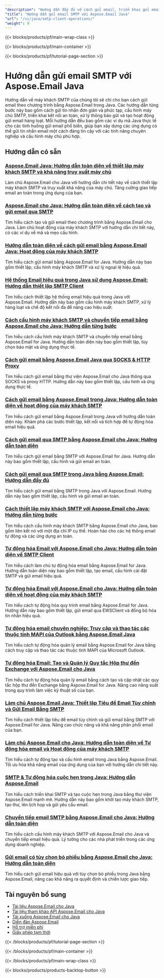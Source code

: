 ```yaml
---
"description": "Hướng dẫn đầy đủ về cách gửi email, triển khai gửi email nâng cao và cấu hình SMTP bằng Aspose.Email cho Java."
"title": "Hướng dẫn gửi email SMTP với Aspose.Email Java"
"url": "/vi/java/smtp-client-operations/"
"weight": 9
---
```


{{< blocks/products/pf/main-wrap-class >}}

{{< blocks/products/pf/main-container >}}

{{< blocks/products/pf/tutorial-page-section >}}
# Hướng dẫn gửi email SMTP với Aspose.Email Java

Hướng dẫn về máy khách SMTP của chúng tôi sẽ chỉ cho bạn cách gửi email theo chương trình bằng Aspose.Email trong Java. Các hướng dẫn từng bước này bao gồm cách gửi tin nhắn đơn giản và phức tạp, cấu hình máy chủ SMTP, triển khai kết nối an toàn, xử lý thông báo gửi và tạo hoạt động gửi email hàng loạt. Mỗi hướng dẫn đều bao gồm các ví dụ mã Java thực tế cho các tình huống gửi email phổ biến, giúp bạn xây dựng các ứng dụng có thể gửi tin nhắn email một cách đáng tin cậy với các tính năng chuyên nghiệp và cấu hình máy chủ phù hợp.

## Hướng dẫn có sẵn

### [Aspose.Email Java: Hướng dẫn toàn diện về thiết lập máy khách SMTP và khả năng truy xuất máy chủ](./aspose-email-java-smtp-setup-server-capabilities/)
Làm chủ Aspose.Email cho Java với hướng dẫn chi tiết này về cách thiết lập máy khách SMTP và truy xuất khả năng của máy chủ. Tăng cường giao tiếp email an toàn trong ứng dụng của bạn.

### [Aspose.Email cho Java: Hướng dẫn toàn diện về cách tạo và gửi email qua SMTP](./aspose-email-java-create-send-emails/)
Tìm hiểu cách tạo và gửi email theo chương trình bằng Aspose.Email cho Java. Làm chủ hoạt động của máy khách SMTP với hướng dẫn chi tiết này, có các ví dụ về mã và mẹo cấu hình.

### [Hướng dẫn toàn diện về cách gửi email bằng Aspose.Email Java: Hoạt động của máy khách SMTP](./send-emails-aspose-email-java-guide/)
Tìm hiểu cách gửi email bằng Aspose.Email for Java. Hướng dẫn này bao gồm thiết lập, cấu hình máy khách SMTP và xử lý ngoại lệ hiệu quả.

### [Hệ thống Email hiệu quả trong Java sử dụng Aspose.Email: Hướng dẫn thiết lập SMTP Client](./efficient-email-system-java-aspose-email-smtp-setup/)
Tìm hiểu cách thiết lập hệ thống email hiệu quả trong Java với Aspose.Email. Hướng dẫn này bao gồm cấu hình máy khách SMTP, xử lý hàng loạt và chế độ kết nối đa để nâng cao hiệu suất.

### [Cách cấu hình máy khách SMTP và chuyển tiếp email bằng Aspose.Email cho Java: Hướng dẫn từng bước](./smtp-client-email-forwarding-aspose-java/)
Tìm hiểu cách cấu hình máy khách SMTP và chuyển tiếp email bằng Aspose.Email for Java. Hướng dẫn toàn diện này bao gồm thiết lập, tùy chọn bảo mật và ứng dụng thực tế.

### [Cách gửi email bằng Aspose.Email Java qua SOCKS & HTTP Proxy](./aspose-email-java-send-via-socks-http-proxies/)
Tìm hiểu cách gửi email bằng thư viện Aspose.Email cho Java thông qua SOCKS và proxy HTTP. Hướng dẫn này bao gồm thiết lập, cấu hình và ứng dụng thực tế.

### [Cách gửi email bằng Aspose.Email trong Java: Hướng dẫn toàn diện về hoạt động của máy khách SMTP](./send-emails-aspose-email-java-tutorial/)
Tìm hiểu cách gửi email bằng Aspose.Email trong Java với hướng dẫn toàn diện này. Khám phá các bước thiết lập, kết nối và tích hợp để tự động hóa email hiệu quả.

### [Cách gửi email qua SMTP bằng Aspose.Email cho Java: Hướng dẫn toàn diện](./send-emails-smtp-aspose-email-java-guide/)
Tìm hiểu cách gửi email bằng SMTP với Aspose.Email for Java. Hướng dẫn này bao gồm thiết lập, cấu hình và gửi email an toàn.

### [Cách gửi email qua SMTP trong Java bằng Aspose.Email: Hướng dẫn đầy đủ](./send-emails-smtp-java-aspose-email-guide/)
Tìm hiểu cách gửi email bằng SMTP trong Java với Aspose.Email. Hướng dẫn này bao gồm thiết lập, cấu hình và gửi email an toàn.

### [Cách thiết lập máy khách SMTP với Aspose.Email cho Java: Hướng dẫn từng bước](./aspose-email-java-smtp-client-setup/)
Tìm hiểu cách cấu hình máy khách SMTP bằng Aspose.Email cho Java, bao gồm liên kết nó với một địa chỉ IP cụ thể. Hoàn hảo cho các hệ thống email tự động và các ứng dụng an toàn.

### [Tự động hóa Email với Aspose.Email cho Java: Hướng dẫn toàn diện về SMTP Client](./aspose-email-java-tutorial/)
Tìm hiểu cách làm chủ tự động hóa email bằng Aspose.Email for Java. Hướng dẫn toàn diện này bao gồm thiết lập, tạo email, cấu hình cài đặt SMTP và gửi email hiệu quả.

### [Tự động hóa Email với Aspose.Email cho Java: Hướng dẫn toàn diện về hoạt động của máy khách SMTP](./aspose-email-java-automation-tutorial/)
Tìm hiểu cách tự động hóa quy trình email bằng Aspose.Email for Java. Hướng dẫn này bao gồm thiết lập, gửi email qua EWSClient và đồng bộ hóa tin nhắn hiệu quả.

### [Tự động hóa email chuyên nghiệp: Truy cập và thao tác các thuộc tính MAPI của Outlook bằng Aspose.Email Java](./aspose-email-java-access-mapi-properties/)
Tìm hiểu cách tự động hóa quản lý email bằng Aspose.Email for Java bằng cách truy cập và thao tác các thuộc tính MAPI của Microsoft Outlook.

### [Tự động hóa Email: Tạo và Quản lý Quy tắc Hộp thư đến Exchange với Aspose.Email cho Java](./master-email-automation-aspose-email-java/)
Tìm hiểu cách tự động hóa quản lý email bằng cách tạo và cập nhật các quy tắc hộp thư đến Exchange bằng Aspose.Email for Java. Nâng cao năng suất trong quy trình làm việc kỹ thuật số của bạn.

### [Làm chủ Aspose.Email Java: Thiết lập Tiêu đề Email Tùy chỉnh và Gửi Email Bằng SMTP](./aspose-email-java-custom-headers-smtp/)
Tìm hiểu cách thiết lập tiêu đề email tùy chỉnh và gửi email bằng SMTP với Aspose.Email for Java. Nâng cao chức năng và khả năng phân phối email của bạn.

### [Làm chủ Aspose.Email cho Java: Hướng dẫn toàn diện về Tự động hóa email và Hoạt động của máy khách SMTP](./aspose-email-java-automation-guide/)
Tìm hiểu cách tự động tạo và cấu hình email trong Java bằng Aspose.Email. Tối ưu hóa khả năng email của ứng dụng của bạn với hướng dẫn chi tiết này.

### [SMTP & Tự động hóa cuộc hẹn trong Java: Hướng dẫn Aspose.Email](./smtp-appointment-automation-aspose-email-java/)
Tìm hiểu cách triển khai SMTP và tạo cuộc hẹn trong Java bằng thư viện Aspose.Email mạnh mẽ. Hướng dẫn này bao gồm khởi tạo máy khách SMTP, tạo thư, lên lịch họp và gửi yêu cầu email.

### [Chuyển tiếp email SMTP bằng Aspose.Email cho Java: Hướng dẫn toàn diện](./smtp-email-forwarding-aspose-email-java/)
Tìm hiểu cách cấu hình máy khách SMTP với Aspose.Email cho Java và chuyển tiếp email hiệu quả. Lý tưởng cho các nhà phát triển trong các ứng dụng doanh nghiệp.

### [Gửi email có tùy chọn bỏ phiếu bằng Aspose.Email cho Java: Hướng dẫn toàn diện](./send-emails-voting-options-aspose-email-java/)
Tìm hiểu cách gửi email hiệu quả với tùy chọn bỏ phiếu trong Java bằng Aspose.Email, nâng cao khả năng ra quyết định và chiến lược giao tiếp.

## Tài nguyên bổ sung

- [Tài liệu Aspose.Email cho Java](https://docs.aspose.com/email/java/)
- [Tài liệu tham khảo API Aspose.Email cho Java](https://reference.aspose.com/email/java/)
- [Tải xuống Aspose.Email cho Java](https://releases.aspose.com/email/java/)
- [Diễn đàn Aspose.Email](https://forum.aspose.com/c/email)
- [Hỗ trợ miễn phí](https://forum.aspose.com/)
- [Giấy phép tạm thời](https://purchase.aspose.com/temporary-license/)

{{< /blocks/products/pf/tutorial-page-section >}}

{{< /blocks/products/pf/main-container >}}

{{< /blocks/products/pf/main-wrap-class >}}

{{< blocks/products/products-backtop-button >}}